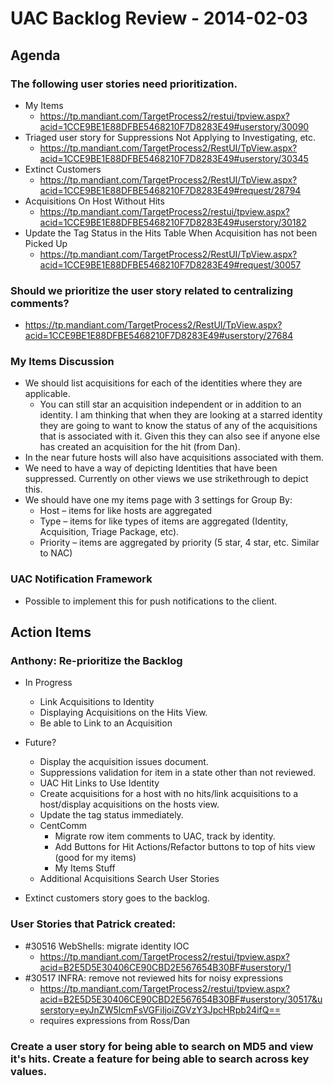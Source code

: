 UAC Backlog Review - 2014-02-03
===============================

## Agenda

### The following user stories need prioritization.
- My Items
    - https://tp.mandiant.com/TargetProcess2/restui/tpview.aspx?acid=1CCE9BE1E88DFBE5468210F7D8283E49#userstory/30090
- Triaged user story for Suppressions Not Applying to Investigating, etc.
    - https://tp.mandiant.com/TargetProcess2/RestUI/TpView.aspx?acid=1CCE9BE1E88DFBE5468210F7D8283E49#userstory/30345
- Extinct Customers
    - https://tp.mandiant.com/TargetProcess2/RestUI/TpView.aspx?acid=1CCE9BE1E88DFBE5468210F7D8283E49#request/28794
- Acquisitions On Host Without Hits
    - https://tp.mandiant.com/TargetProcess2/restui/tpview.aspx?acid=1CCE9BE1E88DFBE5468210F7D8283E49#userstory/30182
- Update the Tag Status in the Hits Table When Acquisition has not been Picked Up
    - https://tp.mandiant.com/TargetProcess2/RestUI/TpView.aspx?acid=1CCE9BE1E88DFBE5468210F7D8283E49#request/30057

### Should we prioritize the user story related to centralizing comments?
- https://tp.mandiant.com/TargetProcess2/RestUI/TpView.aspx?acid=1CCE9BE1E88DFBE5468210F7D8283E49#userstory/27684

### My Items Discussion
- We should list acquisitions for each of the identities where they are applicable.
    - You can still star an acquisition independent or in addition to an identity.  I am thinking that when they are looking at a starred identity they are going to want to know the status of any of the acquisitions that is associated with it.  Given this they can also see if anyone else has created an acquisition for the hit (from Dan).
- In the near future hosts will also have acquisitions associated with them.
- We need to have a way of depicting Identities that have been suppressed.  Currently on other views we use strikethrough to depict this.
- We should have one my items page with 3 settings for Group By:
    - Host – items for like hosts are aggregated
    - Type – items for like types of items are aggregated (Identity, Acquisition, Triage Package, etc).
    - Priority – items are aggregated by priority (5 star, 4 star, etc.  Similar to NAC)
    
### UAC Notification Framework
- Possible to implement this for push notifications to the client.


## Action Items

### Anthony: Re-prioritize the Backlog
- In Progress
	- Link Acquisitions to Identity
	- Displaying Acquisitions on the Hits View.
	- Be able to Link to an Acquisition

- Future?
	- Display the acquisition issues document.
	- Suppressions validation for item in a state other than not reviewed.
	- UAC Hit Links to Use Identity
	- Create acquisitions for a host with no hits/link acquisitions to a host/display acquisitions on the hosts view.
	- Update the tag status immediately.
	- CentComm
		- Migrate row item comments to UAC, track by identity.
		- Add Buttons for Hit Actions/Refactor buttons to top of hits view (good for my items)
		- My Items Stuff
	- Additional Acquisitions Search User Stories
	
- Extinct customers story goes to the backlog.

### User Stories that Patrick created:
- #30516 WebShells: migrate identity IOC
    - https://tp.mandiant.com/TargetProcess2/restui/tpview.aspx?acid=B2E5D5E30406CE90CBD2E567654B30BF#userstory/1
- #30517 INFRA: remove not reviewed hits for noisy expressions
	- https://tp.mandiant.com/TargetProcess2/restui/tpview.aspx?acid=B2E5D5E30406CE90CBD2E567654B30BF#userstory/30517&userstory=eyJnZW5lcmFsVGFiIjoiZGVzY3JpcHRpb24ifQ==
	- requires expressions from Ross/Dan
	
### Create a user story for being able to search on MD5 and view it's hits.  Create a feature for being able to search across key values.